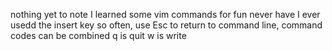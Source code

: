 nothing yet to note 
I learned some vim commands for fun never have I ever usedd the insert key so often, use Esc to return to command line, 
command codes can be combined q is quit w is write

